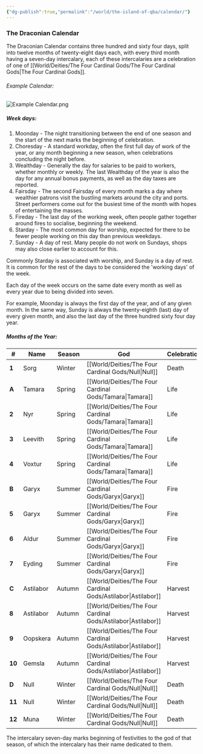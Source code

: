 ```yaml
---
{"dg-publish":true,"permalink":"/world/the-island-of-qba/calendar/"}
---
```


### The Draconian Calendar

The Draconian Calendar contains three hundred and sixty four days, split into twelve months of twenty-eight days each, with every third month having a seven-day intercalary, each of these intercalaries are a celebration of one of  [[World/Deities/The Four Cardinal Gods/The Four Cardinal Gods\|The Four Cardinal Gods]].

###### Example Calendar:
![Example Calendar.png](/img/user/zAttachments/Example%20Calendar.png)


##### Week days: 
1. Moonday - The night transitioning between the end of one season and the start of the next marks the beginning of celebration.
2. Choresday - A standard workday, often the first full day of work of the year, or any month beginning a new season, when celebrations concluding the night before.
3. Wealthday - Generally the day for salaries to be paid to workers, whether monthly or weekly. The last Wealthday of the year is also the day for any annual bonus payments, as well as the day taxes are reported.
4. Fairsday - The second Fairsday of every month marks a day where wealthier patrons visit the bustling markets around the city and ports. Street performers come out for the busiest time of the month with hopes of entertaining the masses.
5. Fireday - The last day of the working week, often people gather together around fires to socialise, beginning the weekend.
6. Starday - The most common day for worship, expected for there to be fewer people working on this day than previous weekdays.
7. Sunday - A day of rest. Many people do not work on Sundays, shops may also close earlier to account for this.

Commonly Starday is associated with worship, and Sunday is a day of rest. It is common for the rest of the days to be considered the 'working days' of the week.

Each day of the week occurs on the same date every month as well as every year due to being divided into seven.

For example, Moonday is always the first day of the year, and of any given month. In the same way, Sunday is always the twenty-eighth (last) day of every given month, and also the last day of the three hundred sixty four day year.

##### Months of the Year:

| #      | Name      | Season | God           | Celebration |
| ------ | --------- | ------ | ------------- | ----------- |
| **1**  | Sorg      | Winter | [[World/Deities/The Four Cardinal Gods/Null\|Null]]      | Death       |
| **A**  | Tamara    | Spring | [[World/Deities/The Four Cardinal Gods/Tamara\|Tamara]]    | Life        |
| **2**  | Nyr       | Spring | [[World/Deities/The Four Cardinal Gods/Tamara\|Tamara]]    | Life        |
| **3**  | Leevith   | Spring | [[World/Deities/The Four Cardinal Gods/Tamara\|Tamara]]    | Life        |
| **4**  | Voxtur    | Spring | [[World/Deities/The Four Cardinal Gods/Tamara\|Tamara]]    | Life        |
| **B**  | Garyx     | Summer | [[World/Deities/The Four Cardinal Gods/Garyx\|Garyx]]     | Fire        |
| **5**  | Garyx     | Summer | [[World/Deities/The Four Cardinal Gods/Garyx\|Garyx]]     | Fire        |
| **6**  | Aldur     | Summer | [[World/Deities/The Four Cardinal Gods/Garyx\|Garyx]]     | Fire        |
| **7**  | Eyding    | Summer | [[World/Deities/The Four Cardinal Gods/Garyx\|Garyx]]     | Fire        |
| **C**  | Astilabor | Autumn | [[World/Deities/The Four Cardinal Gods/Astilabor\|Astilabor]] | Harvest     |
| **8**  | Astilabor | Autumn | [[World/Deities/The Four Cardinal Gods/Astilabor\|Astilabor]] | Harvest     |
| **9**  | Oopskera  | Autumn | [[World/Deities/The Four Cardinal Gods/Astilabor\|Astilabor]] | Harvest     |
| **10** | Gemsla    | Autumn | [[World/Deities/The Four Cardinal Gods/Astilabor\|Astilabor]] | Harvest     |
| **D**  | Null      | Winter | [[World/Deities/The Four Cardinal Gods/Null\|Null]]      | Death       |
| **11** | Null      | Winter | [[World/Deities/The Four Cardinal Gods/Null\|Null]]      | Death       |
| **12** | Muna      | Winter | [[World/Deities/The Four Cardinal Gods/Null\|Null]]      | Death       |

The intercalary seven-day marks beginning of festivities to the god of that season, of which the intercalary has their name dedicated to them.
